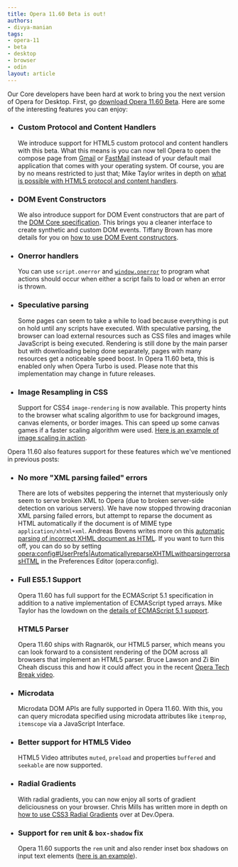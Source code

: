 ```yaml
---
title: Opera 11.60 Beta is out!
authors:
- divya-manian
tags:
- opera-11
- beta
- desktop
- browser
- odin
layout: article
---
```

Our Core developers have been hard at work to bring you the next version of Opera for Desktop. First, go <a href="http://www.opera.com/browser/beta/" target="_blank">download Opera 11.60 Beta</a>. Here are some of the interesting features you can enjoy:

<ul>
<li>
<h3>Custom Protocol and Content Handlers</h3>
<p>We introduce support for HTML5 custom protocol and content handlers with this beta. What this means is you can now tell Opera to open the compose page from <a href="http://www.gmail.com" target="_blank">Gmail</a> or <a href="https://fastmail.fm/" target="_blank">FastMail</a> instead of your default mail application that comes with your operating system. Of course, you are by no means restricted to just that; Mike Taylor writes in depth on <a href="http://my.opera.com/ODIN/blog/2011/11/07/custom-protocol-and-content-handlers">what is possible with HTML5 protocol and content handlers</a>.</p>
</li>
<li>
<h3>DOM Event Constructors</h3>
<p>We also introduce support for DOM Event constructors that are part of the <a href="http://www.w3.org/TR/domcore/" target="_blank">DOM Core specification</a>. This brings you a cleaner interface to create synthetic and custom DOM events. Tiffany Brown has more details for you on <a href="http://my.opera.com/ODIN/blog/2011/11/08/dom-event-constructors-in-opera-11-60">how to use DOM Event constructors</a>.</p>
</li>
<li>
<h3>Onerror handlers</h3>
<p>You can use <code>script.onerror</code> and <a href="https://developer.mozilla.org/en/DOM/window.onerror"><code>window.onerror</code></a> to program what actions should occur when either a script fails to load or when an error is thrown.</p>
</li>
<li>
<h3>Speculative parsing</h3>
<p>Some pages can seem to take a while to load because everything is put on hold until any scripts have executed. With speculative parsing, the browser can load external resources such as CSS files and images while JavaScript is being executed. Rendering is still done by the main parser but with downloading being done separately, pages with many resources get a noticeable speed boost. In Opera 11.60 beta, this is enabled only when Opera Turbo is used. Please note that this implementation may change in future releases.</p>
</li>
<li>
<h3>Image Resampling in CSS</h3>
<p>Support for CSS4 <code>image-rendering</code> is now available. This property hints to the browser what scaling algorithm to use for background images, canvas elements, or border images. This can speed up some canvas games if a faster scaling algorithm were used. <a href="http://jsfiddle.net/zda24/">Here is an example of image scaling in action</a>.</p>
</li>
</ul>
<p>Opera 11.60 also features support for these features which we&#39;ve mentioned in previous posts:</p>
<ul>
<li>
<h3>No more &quot;XML parsing failed&quot; errors</h3>
<p>There are lots of websites peppering the internet that mysteriously only seem to serve broken XML to Opera (due to broken server-side detection on various servers). We have now stopped throwing draconian XML parsing failed errors, but attempt to reparse the document as HTML automatically if the document is of MIME type <code>application/xhtml+xml</code>. Andreas Bovens writes more on this <a href="http://my.opera.com/ODIN/blog/2011/09/28/no-more-xml-parsing-failed-errors">automatic parsing of incorrect XHML document as HTML</a>. If you want to turn this off, you can do so by setting <a href="opera:config#UserPrefs|AutomaticallyreparseXHTMLwithparsingerrorsasHTML">opera:config#UserPrefs|AutomaticallyreparseXHTMLwithparsingerrorsasHTML</a> in the Preferences Editor (opera:config).</p>
</li>
<li>
<h3>Full ES5.1 Support</h3>
<p>Opera 11.60 has full support for the ECMAScript 5.1 specification in addition to a native implementation of ECMAScript typed arrays. Mike Taylor has the lowdown on the <a href="http://my.opera.com/ODIN/blog/2011/09/13/ecmascript-5-for-opera">details of ECMAScript 5.1 support</a>.</p>
</li>
<h3>HTML5 Parser</h3>
<p>Opera 11.60 ships with Ragnarök, our HTML5 parser, which means you can look forward to a consistent rendering of the DOM across all browsers that implement an HTML5 parser. Bruce Lawson and Zi Bin Cheah discuss this and how it could affect you in the recent <a href="http://my.opera.com/ODIN/blog/2011/11/04/opera-tech-break-html5-with-bruce-and-zi-bin">Opera Tech Break video</a>. </p>

<li>
<h3>Microdata</h3>
<p>Microdata DOM APIs are fully supported in Opera 11.60. With this, you can query microdata specified using microdata attributes like <code>itemprop</code>, <code>itemscope</code> via a JavaScript Interface.</p>
</li>
<li>
<h3>Better support for HTML5 Video</h3>
<p>HTML5 Video attributes <code>muted</code>, <code>preload</code> and properties <code>buffered</code> and <code>seekable</code> are now supported. </p>
</li>
<li>
<h3>Radial Gradients</h3>
<p>With radial gradients, you can now enjoy all sorts of gradient deliciousness on your browser. Chris Mills has written more in depth on <a href="http://dev.opera.com/articles/view/css3-radial-gradients/">how to use CSS3 Radial Gradients</a> over at Dev.Opera.</p>
</li>
<li>
<h3>Support for <code>rem</code> unit &amp; <code>box-shadow</code> fix</h3>
<p>Opera 11.60 supports the <code>rem</code> unit and also render inset box shadows on input text elements (<a href="http://jsfiddle.net/Ap7sM/">here is an example</a>).</p>
</li>
</ul>
